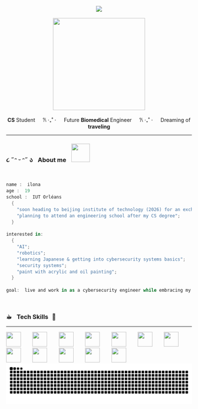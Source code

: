

<p align="center">
  <img src="https://capsule-render.vercel.app/api?type=venom&height=150&color=0:FB3FEB,100:000000&text=Hi%20there,%20I'm%20Ilona%20🌸&reversal=false&fontColor=FFFFFF&animation=fadeIn&textBg=false&fontSize=55&strokeWidth=1&stroke=c456ae&fontAlignY=50&fontAlign=50&descAlign=50&descAlignY=74"/>

</p>
<!-- 0:FB3FEB,100:FFE629-->

<p align="center"> 
<img src="https://media.tenor.com/F9ogau8JCBQAAAAi/mita-miside-oshinokodance-oshinokodance.gif" width="250" height="250" />
</p>


<p align="center">
  <B>CS</B> Student&ZeroWidthSpace; &ZeroWidthSpace; &ZeroWidthSpace;  &ThickSpace; 𐙚 ‧₊˚ ⋅&ZeroWidthSpace; &ZeroWidthSpace; &ZeroWidthSpace;  &ThickSpace; Future <B>Biomedical</B> Engineer&ZeroWidthSpace; &ZeroWidthSpace; &ZeroWidthSpace;  &ThickSpace; 𐙚 ‧₊˚ ⋅&ZeroWidthSpace; &ZeroWidthSpace; &ZeroWidthSpace; &ThickSpace; Dreaming of <B>traveling</B> 
  </p>


---

<div>
  <h3> ૮ ˶ᵔ ᵕ ᵔ˶ ა  &ThickSpace; About me &ThickSpace; 
  <img src="https://media.tenor.com/CEaUTSWTeYkAAAAi/%E3%83%90%E3%83%BC%E3%83%81%E3%83%A3%E3%83%AB%E7%BE%8E%E5%B0%91%E5%A5%B3%E3%81%AD%E3%82%80-%E3%81%AD%E3%82%80%E3%81%A1%E3%82%83%E3%82%93%E3%81%AD%E3%82%8B.gif" width= "50" height="50" /> </h3>
</div> 

<br>

```swift
name :  ilona
age :  19
school :  IUT Orléans
  {
    "soon heading to beijing institute of technology (2026) for an exchange";
    "planning to attend an engineering school after my CS degree";
  }

interested in:
  {
    "AI";
    "robotics";
    "learning Japanese & getting into cybersecurity systems basics";
    "security systems";
    "paint with acrylic and oil painting";
  }

goal:  live and work in as a cybersecurity engineer while embracing my artist side 
```
&ThickSpace;

  <h3> ☕︎ &ThickSpace; Tech Skills  &ThickSpace;👾</h3>

  ---
  
  <div>
    <img src="https://cdn.jsdelivr.net/gh/devicons/devicon@latest/icons/python/python-original.svg" width="40" height="40"/> &ThickSpace; &ThickSpace; &ThickSpace;
    <img src="https://cdn.jsdelivr.net/gh/devicons/devicon@latest/icons/azuresqldatabase/azuresqldatabase-original.svg" width="40" height="40"/> &ThickSpace; &ThickSpace; &ThickSpace;
    <img src="https://cdn.jsdelivr.net/gh/devicons/devicon@latest/icons/java/java-original.svg" width="40" height="40" /> &ThickSpace; &ThickSpace; &ThickSpace;
    <img src="https://cdn.jsdelivr.net/gh/devicons/devicon@latest/icons/wasm/wasm-original.svg" width="40" height="40" /> &ThickSpace; &ThickSpace; &ThickSpace;
    <img src="https://cdn.jsdelivr.net/gh/devicons/devicon@latest/icons/bash/bash-original.svg" width="40" height="40"/> &ThickSpace; &ThickSpace; &ThickSpace;
    <img src="https://cdn.jsdelivr.net/gh/devicons/devicon@latest/icons/docker/docker-original.svg" width="40" height="40" /> &ThickSpace; &ThickSpace; &ThickSpace;
    <img src="https://cdn.jsdelivr.net/gh/devicons/devicon@latest/icons/githubcodespaces/githubcodespaces-original.svg" width="40" height="40" /> &ThickSpace; &ThickSpace; &ThickSpace;
    <img src="https://cdn.jsdelivr.net/gh/devicons/devicon@latest/icons/html5/html5-original.svg" width="40" height="40" /> &ThickSpace; &ThickSpace; &ThickSpace;
    <img src="https://cdn.jsdelivr.net/gh/devicons/devicon@latest/icons/linux/linux-original.svg" width="40" height="40"/> &ThickSpace; &ThickSpace; &ThickSpace;
    <img src="https://cdn.jsdelivr.net/gh/devicons/devicon@latest/icons/markdown/markdown-original.svg" width="40" height="40" /> &ThickSpace; &ThickSpace; &ThickSpace;
    <img src="https://cdn.jsdelivr.net/gh/devicons/devicon@latest/icons/maven/maven-original.svg" width="40" height="40" /> &ThickSpace; &ThickSpace; &ThickSpace;
    <img src="https://cdn-icons-png.flaticon.com/512/888/888879.png" width="40" height="40" /> &ThickSpace; &ThickSpace; &ThickSpace;
    
</div> 


<picture>
  <source media="(prefers-color-scheme: dark)" srcset="https://raw.githubusercontent.com/fushizaki/fushizaki/output/github-contribution-grid-snake-dark.svg">
  <source media="(prefers-color-scheme: light)" srcset="https://raw.githubusercontent.com/fushizaki/fushizaki/output/github-contribution-grid-snake.svg">
  <img alt="github contribution grid snake animation" src="https://raw.githubusercontent.com/fushizaki/fushizaki/output/github-contribution-grid-snake.svg">
</picture>        
